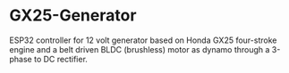 # GX25-Generator
ESP32 controller for 12 volt generator based on Honda GX25 four-stroke engine and a belt driven BLDC (brushless) motor as dynamo through a 3-phase to DC rectifier.
